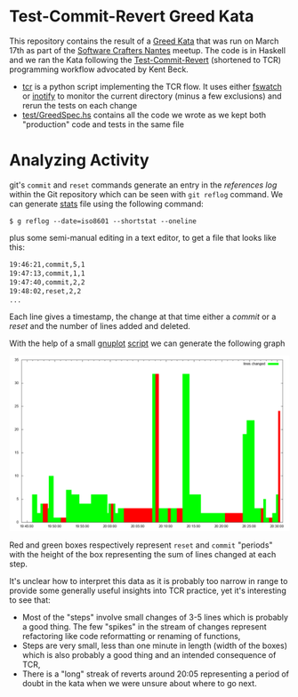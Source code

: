 # Test-Commit-Revert Greed Kata

This repository contains the result of a [Greed Kata](http://codingdojo.org/kata/Greed/) that was run on March 17th as part of the [Software Crafters Nantes](https://www.meetup.com/nantes-software-crafters-Nantes/events/269399967) meetup. The code is in Haskell and we ran the Kata following the [Test-Commit-Revert](https://medium.com/@kentbeck_7670/test-commit-revert-870bbd756864) (shortened to TCR) programming workflow advocated by Kent Beck.

* [tcr](tcr) is a python script implementing the TCR flow. It uses either [fswatch](https://github.com/emcrisostomo/fswatch) or [inotify](http://man7.org/linux/man-pages/man7/inotify.7.html) to monitor the current directory (minus a few exclusions) and rerun the tests on each change
* [test/GreedSpec.hs](test/GreedSpec.hs) contains all the code we wrote as we kept both "production" code and tests in the same file

# Analyzing Activity

git's `commit` and `reset` commands generate an entry in the _references log_ within the Git repository which can be seen with `git reflog` command. We can generate [stats](stats) file using the following command:

```
$ g reflog --date=iso8601 --shortstat --oneline
```

plus some semi-manual editing in a text editor, to get a file that looks like this:

```
19:46:21,commit,5,1
19:47:13,commit,1,1
19:47:40,commit,2,2
19:48:02,reset,2,2
...
```

Each line gives a timestamp, the change at that time either a _commit_ or a _reset_ and the number of lines added and deleted.

With the help of a small [gnuplot](http://www.gnuplot.info/) [script](activity.plot) we can generate the following graph

![](activity.png)

Red and green boxes respectively represent `reset` and `commit` "periods" with the height of the box representing the sum of lines changed at each step.

It's unclear how to interpret this data as it is probably too narrow in range to provide some generally useful insights into TCR practice, yet it's interesting to see that:

* Most of the "steps" involve small changes of 3-5 lines which is probably a good thing. The few "spikes" in the stream of changes represent refactoring like code reformatting or renaming of functions,
* Steps are very small, less than one minute in length (width of the boxes) which is also probably a good thing and an intended consequence of TCR,
* There is a "long" streak of reverts around 20:05 representing a period of doubt in the kata when we were unsure about where to go next.
